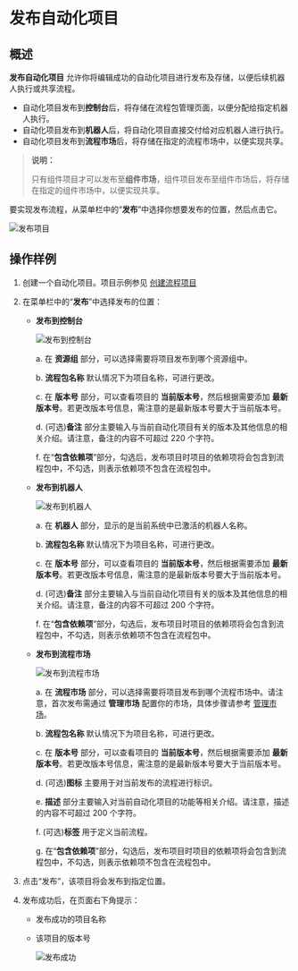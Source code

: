 # 发布自动化项目

## 概述

**发布自动化项目** 允许你将编辑成功的自动化项目进行发布及存储，以便后续机器人执行或共享流程。

- 自动化项目发布到**控制台**后，将存储在流程包管理页面，以便分配给指定机器人执行。
- 自动化项目发布到**机器人**后，将自动化项目直接交付给对应机器人进行执行。
- 自动化项目发布到**流程市场**后，将存储在指定的流程市场中，以便实现共享。

>**说明：**
>
>只有组件项目才可以发布至**组件市场**，组件项目发布至组件市场后，将存储在指定的组件市场中，以便实现共享。

要实现发布流程，从菜单栏中的“**发布**”中选择你想要发布的位置，然后点击它。

![发布项目](https://docimages.blob.core.chinacloudapi.cn/images/Studio/automationProject/publishProject/publishinpath20201019.png)

## 操作样例

1. 创建一个自动化项目。项目示例参见 [创建流程项目](./CreateProject.md?_v=v2020.4)
2. 在菜单栏中的“**发布**”中选择发布的位置：
    - **发布到控制台**

        ![发布到控制台](https://docimages.blob.core.chinacloudapi.cn/images/Studio/automationProject/publishProject/publishproject20201214.png)

        a. 在 **资源组** 部分，可以选择需要将项目发布到哪个资源组中。

        b. **流程包名称** 默认情况下为项目名称，可进行更改。

        c. 在 **版本号** 部分，可以查看项目的 **当前版本号**，然后根据需要添加 **最新版本号**。若更改版本号信息，需注意的是最新版本号要大于当前版本号。

        d. (可选)**备注** 部分主要输入与当前自动化项目有关的版本及其他信息的相关介绍。请注意，备注的内容不可超过 220 个字符。

        f. 在“**包含依赖项**”部分，勾选后，发布项目时项目的依赖项将会包含到流程包中，不勾选，则表示依赖项不包含在流程包中。

    - **发布到机器人**

        ![发布到机器人](https://docimages.blob.core.chinacloudapi.cn/images/Studio/automationProject/publishProject/publishrobot20201214.png)

        a. 在 **机器人** 部分，显示的是当前系统中已激活的机器人名称。

        b. **流程包名称** 默认情况下为项目名称，可进行更改。

        c. 在 **版本号** 部分，可以查看项目的 **当前版本号**，然后根据需要添加 **最新版本号**。若更改版本号信息，需注意的是最新版本号要大于当前版本号。

        d. (可选)**备注** 部分主要输入与当前自动化项目有关的版本及其他信息的相关介绍。请注意，备注的内容不可超过 200 个字符。

        f. 在“**包含依赖项**”部分，勾选后，发布项目时项目的依赖项将会包含到流程包中，不勾选，则表示依赖项不包含在流程包中。

    - **发布到流程市场**

        ![发布到流程市场](https://docimages.blob.core.chinacloudapi.cn/images/Studio/automationProject/publishProject/publishflowmarket20201214.png)

        a. 在 **流程市场** 部分，可以选择需要将项目发布到哪个流程市场中。请注意，首次发布需通过 **管理市场** 配置你的市场，具体步骤请参考 [管理市场](../market/Market.md?_v=v2020.4)。

        b. **流程包名称** 默认情况下为项目名称，可进行更改。

        c.  在 **版本号** 部分，可以查看项目的 **当前版本号**，然后根据需要添加 **最新版本号**。若更改版本号信息，需注意的是最新版本号要大于当前版本号。

        d. (可选)**图标** 主要用于对当前发布的流程进行标识。

        e. **描述** 部分主要输入对当前自动化项目的功能等相关介绍。请注意，描述的内容不可超过 200 个字符。

        f. (可选)**标签** 用于定义当前流程。

        g. 在“**包含依赖项**”部分，勾选后，发布项目时项目的依赖项将会包含到流程包中，不勾选，则表示依赖项不包含在流程包中。

3. 点击“发布”，该项目将会发布到指定位置。
4. 发布成功后，在页面右下角提示：
    - 发布成功的项目名称
    - 该项目的版本号

        ![发布成功](https://docimages.blob.core.chinacloudapi.cn/images/Studio/automationProject/publishProject/publishsucess20201214.png)
